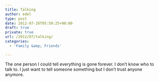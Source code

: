 ```yaml
---
title: Talking
author: edel
type: post
date: 2012-07-26T05:50:25+00:00
draft: true
private: true
url: /2012/07/talking/
categories:
  - 'Family &amp; Friends'

---
```

The one person I could tell everything is gone forever. I don&#8217;t know who to talk to. I just want to tell someone something but I don&#8217;t trust anyone anymore.

<ol class="footnote">
</ol>